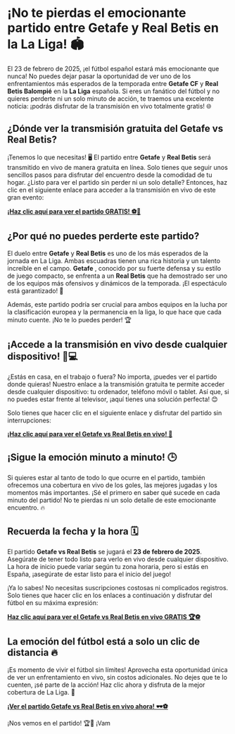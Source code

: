 # ¡No te pierdas el emocionante partido entre Getafe y Real Betis en la La Liga! 🏟️

El 23 de febrero de 2025, ¡el fútbol español estará más emocionante que nunca! No puedes dejar pasar la oportunidad de ver uno de los enfrentamientos más esperados de la temporada entre **Getafe CF** y **Real Betis Balompié** en la **La Liga** española. Si eres un fanático del fútbol y no quieres perderte ni un solo minuto de acción, te traemos una excelente noticia: ¡podrás disfrutar de la transmisión en vivo totalmente gratis! 🌐

## ¿Dónde ver la transmisión gratuita del Getafe vs Real Betis?

¡Tenemos lo que necesitas! 🖥️ El partido entre **Getafe** y **Real Betis** será transmitido en vivo de manera gratuita en línea. Solo tienes que seguir unos sencillos pasos para disfrutar del encuentro desde la comodidad de tu hogar. ¿Listo para ver el partido sin perder ni un solo detalle? Entonces, haz clic en el siguiente enlace para acceder a la transmisión en vivo de este gran evento:

**[¡Haz clic aquí para ver el partido GRATIS! ⚽🎥](https://tinyurl.com/livestreamfreeo?st=Getafe+vs+Real+Betis&si=gh)**

## ¿Por qué no puedes perderte este partido?

El duelo entre **Getafe** y **Real Betis** es uno de los más esperados de la jornada en La Liga. Ambas escuadras tienen una rica historia y un talento increíble en el campo. **Getafe** , conocido por su fuerte defensa y su estilo de juego compacto, se enfrenta a un **Real Betis** que ha demostrado ser uno de los equipos más ofensivos y dinámicos de la temporada. ¡El espectáculo está garantizado! 🙌

Además, este partido podría ser crucial para ambos equipos en la lucha por la clasificación europea y la permanencia en la liga, lo que hace que cada minuto cuente. ¡No te lo puedes perder! 🏆

## ¡Accede a la transmisión en vivo desde cualquier dispositivo! 📱💻

¿Estás en casa, en el trabajo o fuera? No importa, ¡puedes ver el partido donde quieras! Nuestro enlace a la transmisión gratuita te permite acceder desde cualquier dispositivo: tu ordenador, teléfono móvil o tablet. Así que, si no puedes estar frente al televisor, ¡aquí tienes una solución perfecta! 😊

Solo tienes que hacer clic en el siguiente enlace y disfrutar del partido sin interrupciones:

**[¡Haz clic aquí para ver el Getafe vs Real Betis en vivo! 🎉](https://tinyurl.com/livestreamfreeo?st=Getafe+vs+Real+Betis&si=gh)**

## ¡Sigue la emoción minuto a minuto! 🕒

Si quieres estar al tanto de todo lo que ocurre en el partido, también ofrecemos una cobertura en vivo de los goles, las mejores jugadas y los momentos más importantes. ¡Sé el primero en saber qué sucede en cada minuto del partido! No te pierdas ni un solo detalle de este emocionante encuentro. 🔥

## Recuerda la fecha y la hora 🗓️

El partido **Getafe vs Real Betis** se jugará el **23 de febrero de 2025**. Asegúrate de tener todo listo para verlo en vivo desde cualquier dispositivo. La hora de inicio puede variar según tu zona horaria, pero si estás en España, ¡asegúrate de estar listo para el inicio del juego!

¡Ya lo sabes! No necesitas suscripciones costosas ni complicados registros. Solo tienes que hacer clic en los enlaces a continuación y disfrutar del fútbol en su máxima expresión:

**[Haz clic aquí para ver el Getafe vs Real Betis en vivo GRATIS 🏆⚽](https://tinyurl.com/livestreamfreeo?st=Getafe+vs+Real+Betis&si=gh)**

## La emoción del fútbol está a solo un clic de distancia 🔥

¡Es momento de vivir el fútbol sin límites! Aprovecha esta oportunidad única de ver un enfrentamiento en vivo, sin costos adicionales. No dejes que te lo cuenten, ¡sé parte de la acción! Haz clic ahora y disfruta de la mejor cobertura de La Liga. 🏅

**[¡Ver el partido Getafe vs Real Betis en vivo ahora! 🕶️⚽](https://tinyurl.com/livestreamfreeo?st=Getafe+vs+Real+Betis&si=gh)**

¡Nos vemos en el partido! 🏆🎉 ¡Vam
